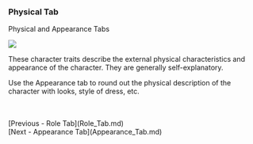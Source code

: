 ### Physical Tab ###
Physical and Appearance Tabs

![](CharPhysTab.png)

These character traits describe the external physical characteristics and appearance of the character.  They are generally self-explanatory.

Use the Appearance tab to round out the physical description of the character with looks, style of dress, etc.


 <br/>
 <br/>
[Previous - Role Tab](Role_Tab.md) <br/>
[Next - Appearance Tab](Appearance_Tab.md) <br/>
